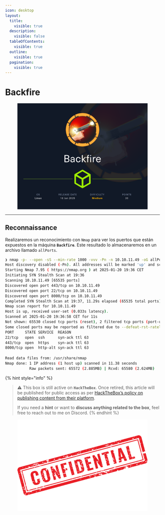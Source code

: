 ```yaml
---
icon: desktop
layout:
  title:
    visible: true
  description:
    visible: false
  tableOfContents:
    visible: true
  outline:
    visible: true
  pagination:
    visible: true
---
```


# Backfire

<figure><img src="../../.gitbook/assets/Backfire.png" alt="" width="563"><figcaption></figcaption></figure>

***

## Reconnaissance

Realizaremos un reconocimiento con `Nmap` para ver los puertos que están expuestos en la máquina **`Backfire`**. Este resultado lo almacenaremos en un archivo llamado `allPorts`.

```bash
❯ nmap -p- --open -sS --min-rate 1000 -vvv -Pn -n 10.10.11.49 -oG allPorts
Host discovery disabled (-Pn). All addresses will be marked 'up' and scan times may be slower.
Starting Nmap 7.95 ( https://nmap.org ) at 2025-01-20 19:36 CET
Initiating SYN Stealth Scan at 19:36
Scanning 10.10.11.49 [65535 ports]
Discovered open port 443/tcp on 10.10.11.49
Discovered open port 22/tcp on 10.10.11.49
Discovered open port 8000/tcp on 10.10.11.49
Completed SYN Stealth Scan at 19:37, 11.29s elapsed (65535 total ports)
Nmap scan report for 10.10.11.49
Host is up, received user-set (0.033s latency).
Scanned at 2025-01-20 19:36:58 CET for 11s
Not shown: 65530 closed tcp ports (reset), 2 filtered tcp ports (port-unreach)
Some closed ports may be reported as filtered due to --defeat-rst-ratelimit
PORT     STATE SERVICE  REASON
22/tcp   open  ssh      syn-ack ttl 63
443/tcp  open  https    syn-ack ttl 63
8000/tcp open  http-alt syn-ack ttl 63

Read data files from: /usr/share/nmap
Nmap done: 1 IP address (1 host up) scanned in 11.38 seconds
           Raw packets sent: 65572 (2.885MB) | Rcvd: 65580 (2.624MB)

```

{% hint style="info" %}
> ⚠️ This box is still active on **`HackTheBox`**. Once retired, this article will be published for public access as per [HackTheBox’s policy on publishing content from their platform](https://help.hackthebox.com/en/articles/5188925-streaming-writeups-walkthrough-guidelines?).
>
> If you need a **hint** or want to **discuss anything related to the box**, feel free to reach out to me on Discord.
{% endhint %}

<figure><img src="../../.gitbook/assets/confidential-rubber-stamp-free-png.png" alt="" width="428"><figcaption></figcaption></figure>
